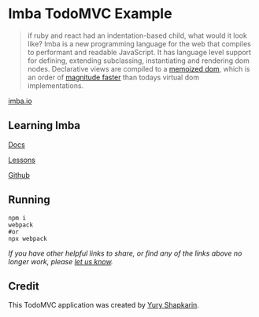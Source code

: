 # Imba TodoMVC Example

> if ruby and react had an indentation-based child, what would it look like? Imba is a new programming language for the web that compiles to performant and readable JavaScript. It has language level support for defining, extending subclassing, instantiating and rendering dom nodes.
> Declarative views are compiled to a [memoized dom](http://imba.io/guides/advanced/performance#performance), which is an order of [magnitude faster](https://somebee.github.io/dom-reconciler-bench/index.html) than todays virtual dom implementations. 

[imba.io](http://imba.io)

## Learning Imba

[Docs](http://imba.io/guides/essentials/introduction)

[Lessons](https://scrimba.com)

[Github](https://github.com/imba/imba)


## Running

```
npm i
webpack
#or
npx webpack 
```

_If you have other helpful links to share, or find any of the links above no longer work, please [let us know](https://github.com/tastejs/todomvc/issues)._


## Credit

This TodoMVC application was created by [Yury Shapkarin](http://shapkarin.me).
